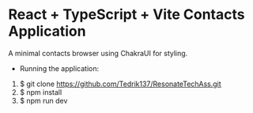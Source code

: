 #  React + TypeScript + Vite Contacts Application

A minimal contacts browser using ChakraUI for styling.

- Running the application:
 
1. $ git clone https://github.com/Tedrik137/ResonateTechAss.git
2. $ npm install
3. $ npm run dev
